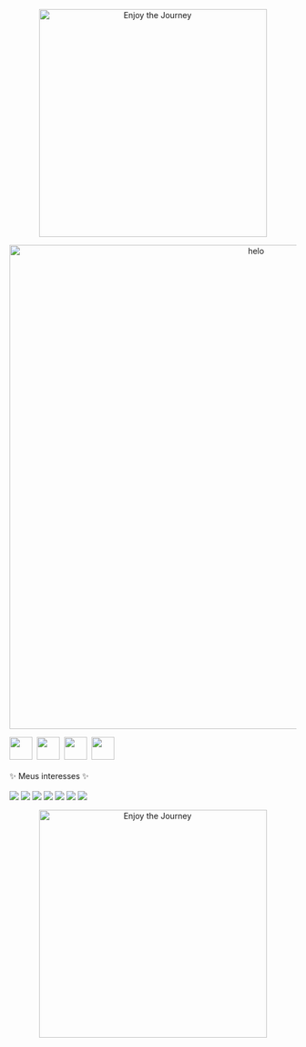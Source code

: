  <p align="center">
   <img align="center" alt="Enjoy the Journey" src="https://64.media.tumblr.com/444e336c58f295647dc07fa173d0d60e/163f8ea9d5712aa4-e7/s500x750/27d93b81e0ff0e00e418d5497b09800826b3f9d3.gifv" width="400">
  </p>
<p align="center"> <img align="center" alt="helo" src="https://64.media.tumblr.com/9c7b97d56675c5ceabdea745141704ca/98417d7bfc8b0f8c-07/s500x750/da1b8759f56ab4d566717eac6a987b12b84d9c2d.gifv" width="850">
</p>

  
<div> 
  <a href="https://www.youtube.com/channel/UC8ENvKGsgM2V44EnylkUGww" target="_blank"><img src="https://cdn.discordapp.com/attachments/836036665037815828/883868465621004308/youtube.png" target="_blank" width="40"></a>&nbsp;
  <a href="https://instagram.com/0101helo" target="_blank"><img src="https://image.flaticon.com/icons/png/512/1076/1076991.png" target="_blank" width="40"></a>&nbsp;
  <a href = "mailto:heloisafrsa@gmail.com"><img src="https://cdn.discordapp.com/attachments/836036665037815828/883868071289290792/gmail.png" target="_blank" width="40"></a>&nbsp;
  <a href="https://www.linkedin.com/in/heloisafarias" target="_blank"><img src="https://cdn.discordapp.com/attachments/836036665037815828/883868780739043338/linkedin.png" target="_blank" width="40" ></a><br><br>
  </div>

<div>
  ✨ Meus interesses ✨<br><br>
<img src="https://img.shields.io/badge/C%23-239120?style=for-the-badge&logo=c-sharp&logoColor=white" target="_blank">
<img src="https://img.shields.io/badge/Python-3776AB?style=for-the-badge&logo=python&logoColor=white">
<img src="https://img.shields.io/badge/.NET-5C2D91?style=for-the-badge&logo=.net&logoColor=white">
<img src="https://img.shields.io/badge/MySQL-00000F?style=for-the-badge&logo=mysql&logoColor=white">
 <img src="https://img.shields.io/badge/HTML-239120?style=for-the-badge&logo=html5&logoColor=white">
<img src="https://img.shields.io/badge/CSS-239120?&style=for-the-badge&logo=css3&logoColor=white">
<img src="https://img.shields.io/badge/Microsoft_Azure-0089D6?style=for-the-badge&logo=microsoft-azure&logoColor=white"> <br>
 <p align="center">
   <img align="center" alt="Enjoy the Journey" src="https://64.media.tumblr.com/444e336c58f295647dc07fa173d0d60e/163f8ea9d5712aa4-e7/s500x750/27d93b81e0ff0e00e418d5497b09800826b3f9d3.gifv" width="400">
  </p>


